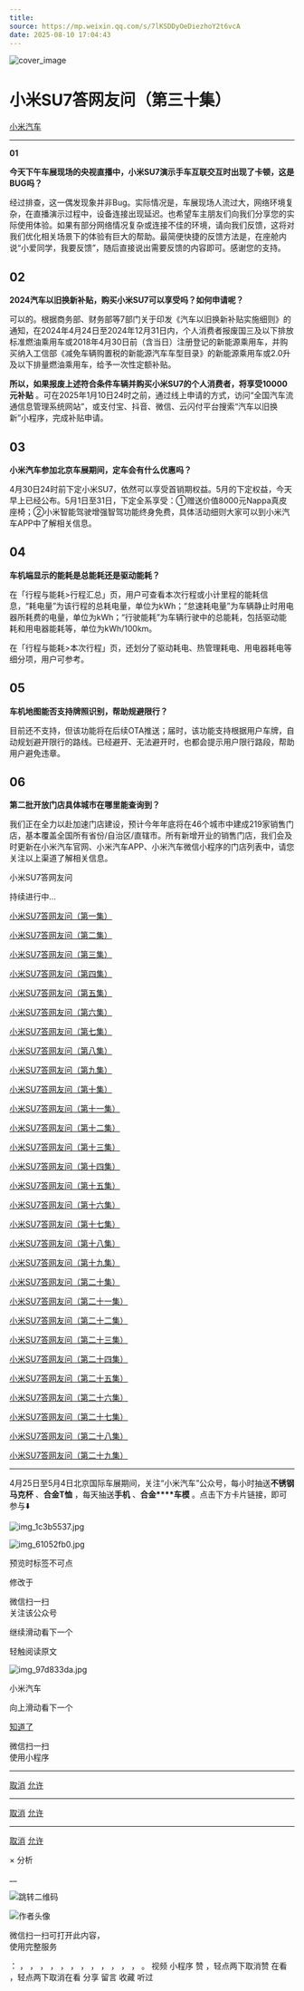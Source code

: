 ```yaml
---
title: 
source: https://mp.weixin.qq.com/s/7lKSDDyOeDiezhoY2t6vcA
date: 2025-08-10 17:04:43
---
```


![cover_image](images/img_b5980032.jpg)


#  小米SU7答网友问（第三十集）


[ 小米汽车 ](<javascript:void\(0\);>)

______

**01**  

**今天下午车展现场的央视直播中，小米SU7演示手车互联交互时出现了卡顿，这是BUG吗？**

经过排查，这一偶发现象并非Bug。实际情况是，车展现场人流过大，网络环境复杂，在直播演示过程中，设备连接出现延迟。也希望车主朋友们向我们分享您的实际使用体验。如果有部分网络情况复杂或连接不佳的环境，请向我们反馈，这将对我们优化相关场景下的体验有巨大的帮助。最简便快捷的反馈方法是，在座舱内说“小爱同学，我要反馈”，随后直接说出需要反馈的内容即可。感谢您的支持。

  


## **02**


**2024汽车以旧换新补贴，购买小米SU7可以享受吗？如何申请呢？**

可以的。根据商务部、财务部等7部门关于印发《汽车以旧换新补贴实施细则》的通知，在2024年4月24日至2024年12月31日内，个人消费者报废国三及以下排放标准燃油乘用车或2018年4月30日前（含当日）注册登记的新能源乘用车，并购买纳入工信部《减免车辆购置税的新能源汽车车型目录》的新能源乘用车或2.0升及以下排量燃油乘用车，给予一次性定额补贴。

**所以，如果报废上述符合条件车辆并购买小米SU7的个人消费者，将享受10000元补贴** 。可在2025年1月10日24时之前，通过线上申请的方式，访问“全国汽车流通信息管理系统网站”，或支付宝、抖音、微信、云闪付平台搜索“汽车以旧换新”小程序，完成补贴申请。

  


## **03**


**小米汽车参加北京车展期间，定车会有什么优惠吗？**

4月30日24时前下定小米SU7，依然可以享受首销期权益。5月的下定权益，今天早上已经公布。5月1日至31日，下定全系享受：①赠送价值8000元Nappa真皮座椅；②小米智能驾驶增强智驾功能终身免费，具体活动细则大家可以到小米汽车APP中了解相关信息。

  


## **04**


**车机端显示的能耗是总能耗还是驱动能耗？**

在「行程与能耗>行程汇总」页，用户可查看本次行程或小计里程的能耗信息，“耗电量”为该行程的总耗电量，单位为kWh；“怠速耗电量”为车辆静止时用电器所耗费的电量，单位为kWh；“行驶能耗”为车辆行驶中的总能耗，包括驱动能耗和用电器能耗等，单位为kWh/100km。

在「行程与能耗>本次行程」页，还划分了驱动耗电、热管理耗电、用电器耗电等细分项，用户可参考。

  


## **05**


**车机地图能否支持牌照识别，帮助规避限行？**

目前还不支持，但该功能将在后续OTA推送；届时，该功能支持根据用户车牌，自动规划避开限行的路线。已经避开、无法避开时，也都会提示用户限行路段，帮助用户避免违章。

  


## **06**  


**第二批开放门店具体城市在哪里能查询到？**

我们正在全力以赴加速门店建设，预计今年年底将在46个城市中建成219家销售门店，基本覆盖全国所有省份/自治区/直辖市。所有新增开业的销售门店，我们会及时更新在小米汽车官网、小米汽车APP、小米汽车微信小程序的门店列表中，请您关注以上渠道了解相关信息。

  

小米SU7答网友问  

持续进行中...

[小米SU7答网友问（第一集）](<http://mp.weixin.qq.com/s?__biz=MzkyNzU3MDI3Nw==&mid=2247486958&idx=1&sn=fa1835ddd2eee3bdafefcad5b74d2d94&chksm=c2274de4f550c4f28c7b9e54f1a6a8bcacc3459e88bbe256c362a899a36ca32c80be4f87c45a&scene=21#wechat_redirect>)

[小米SU7答网友问（第二集）](<http://mp.weixin.qq.com/s?__biz=MzkyNzU3MDI3Nw==&mid=2247487024&idx=1&sn=0c7cfca4d7c560dedf8062fa3a7230e3&chksm=c2274e3af550c72cdf2c4b04f2e6f3f66f10eac3634f77346b68be322d895dfb1398978ccbcf&scene=21#wechat_redirect>)

[小米SU7答网友问（第三集）](<http://mp.weixin.qq.com/s?__biz=MzkyNzU3MDI3Nw==&mid=2247487063&idx=2&sn=a0651af985a684e2379d3805947abc23&chksm=c2274e5df550c74b86d3871da393feb8fcadab0dfcdc8e77c806309341c89f1b37396b0e6318&scene=21#wechat_redirect>)

[小米SU7答网友问（第四集）](<http://mp.weixin.qq.com/s?__biz=MzkyNzU3MDI3Nw==&mid=2247487079&idx=1&sn=9cf62cd9e760babefdd444d29ee00b68&chksm=c2274e6df550c77b506f07fb315efff406bc12a55eba23c69b349cba973f61811d88fd0ade33&scene=21#wechat_redirect>)

[小米SU7答网友问（第五集）](<http://mp.weixin.qq.com/s?__biz=MzkyNzU3MDI3Nw==&mid=2247487101&idx=1&sn=9e00cc3239d1e6d9cb373f2efad42e3c&chksm=c2274e77f550c76157349d363d8e0c17ceadab29fae7538c156149e37c9c89e7cc22644201b2&scene=21#wechat_redirect>)

[小米SU7答网友问（第六集）](<http://mp.weixin.qq.com/s?__biz=MzkyNzU3MDI3Nw==&mid=2247487835&idx=2&sn=30cf8170af01397c46dc34cf495f7c02&chksm=c2275151f550d847fcc5d8d333c20a5d27d60276888d7192f51064f53e6fa738e21bf375ef29&scene=21#wechat_redirect>)

[小米SU7答网友问（第七集）](<http://mp.weixin.qq.com/s?__biz=MzkyNzU3MDI3Nw==&mid=2247487849&idx=1&sn=45b7ceae12489188c167129f3fb8b1a6&chksm=c2275163f550d87500cbacfac5ee05ea1b5083b97beb0d16e375b98480c98c823fbfdcc4d45a&scene=21#wechat_redirect>)

[小米SU7答网友问（第八集）](<http://mp.weixin.qq.com/s?__biz=MzkyNzU3MDI3Nw==&mid=2247487860&idx=1&sn=337ffc5a7972e5758d3208fb1eb7a28d&chksm=c227517ef550d86838d64b08036486d07a6ea303f0f8e2e9bb93b097750beeb6b2649b692ede&scene=21#wechat_redirect>)

[小米SU7答网友问（第九集）](<http://mp.weixin.qq.com/s?__biz=MzkyNzU3MDI3Nw==&mid=2247487868&idx=1&sn=8021638c108d845fab76580a6cc405e9&chksm=c2275176f550d86086dc3bcdbc3b4cf518b1ba41a294c3ad5d39504791907edcc6422b015131&scene=21#wechat_redirect>)

[小米SU7答网友问（第十集）](<http://mp.weixin.qq.com/s?__biz=MzkyNzU3MDI3Nw==&mid=2247487890&idx=1&sn=47696df25bbc82e7c5aea71ccd30030e&chksm=c2275198f550d88e577cf942e5f0b4a7a6a21cc2cec4b0f04562b6acaa878177be8d8f2507b9&scene=21#wechat_redirect>)

[小米SU7答网友问（第十一集）](<http://mp.weixin.qq.com/s?__biz=MzkyNzU3MDI3Nw==&mid=2247487900&idx=1&sn=7765954b27cc8772008540f91ca7224d&chksm=c2275196f550d8807e8be4cee38e091559c454cfc8bed3e843d4e425f4b002ee0cb931c883d8&scene=21#wechat_redirect>)

[小米SU7答网友问（第十二集）](<http://mp.weixin.qq.com/s?__biz=MzkyNzU3MDI3Nw==&mid=2247487915&idx=1&sn=abbebbb9cbe0668b66a9c1026b12932f&chksm=c22751a1f550d8b73c8ad64a95a0158ef65c19c0becad656d616125a396dc6b4c6703e97f967&scene=21#wechat_redirect>)

[小米SU7答网友问（第十三集）](<http://mp.weixin.qq.com/s?__biz=MzkyNzU3MDI3Nw==&mid=2247487947&idx=1&sn=f544e6be6fd1221b57e5123f58c1f72c&chksm=c22751c1f550d8d76cf64deaaaf06423ad37525bfbda26eb8e1d0a5952a5b1ae30188c90c2c4&scene=21#wechat_redirect>)

[小米SU7答网友问（第十四集）](<http://mp.weixin.qq.com/s?__biz=MzkyNzU3MDI3Nw==&mid=2247487955&idx=1&sn=ee2a1734fe86b15000822bee9ae0ffd2&chksm=c22751d9f550d8cfdb48ae0c890173e37f66356ad6316e9ada00ee7c231d0772ee6e4c817c65&scene=21#wechat_redirect>)

[小米SU7答网友问（第十五集）](<http://mp.weixin.qq.com/s?__biz=MzkyNzU3MDI3Nw==&mid=2247487979&idx=1&sn=ab9d29fdf3c1147cd9c500ac5fafedde&chksm=c22751e1f550d8f725f7b294d004e04caa682567387ee5ee39a067fad1859fcaca2e68748e6f&scene=21#wechat_redirect>)

[小米SU7答网友问（第十六集）](<http://mp.weixin.qq.com/s?__biz=MzkyNzU3MDI3Nw==&mid=2247488003&idx=1&sn=9ed994132d197917e93f91b9f332e8d1&chksm=c2275209f550db1fe70c13abc492f5c01be8e5b5b81fba7379fe76c52c5256038eb4d6080ce6&scene=21#wechat_redirect>)

[小米SU7答网友问（第十七集）](<http://mp.weixin.qq.com/s?__biz=MzkyNzU3MDI3Nw==&mid=2247488035&idx=1&sn=fcfdeca83d7ca7c13e84b84a92146ed0&chksm=c2275229f550db3f3019dfe29d896a4c7c49a61351dd801e7b3520c9174e26ce040555c9756a&scene=21#wechat_redirect>)

[小米SU7答网友问（第十八集）](<http://mp.weixin.qq.com/s?__biz=MzkyNzU3MDI3Nw==&mid=2247488044&idx=1&sn=15e0313c7b352da563c38d6b64e5cb27&chksm=c2275226f550db303d96d77050e8fe6c21f6c0fd9453e84d129f29cd0024fcf7dd5d0cab4ec8&scene=21#wechat_redirect>)

[小米SU7答网友问（第十九集）](<http://mp.weixin.qq.com/s?__biz=MzkyNzU3MDI3Nw==&mid=2247488049&idx=1&sn=20d5d20c485040ccd9bbe1100ad0dd18&chksm=c227523bf550db2d8d6d7bb477f3f83742d63b451060848150a41d9bf819ff812b73c67add01&scene=21#wechat_redirect>)

[小米SU7答网友问（第二十集）](<http://mp.weixin.qq.com/s?__biz=MzkyNzU3MDI3Nw==&mid=2247488056&idx=1&sn=efcffc7ee04fad7bcb74c548c6941929&chksm=c2275232f550db24c3c6d404748637a9d2a1e60c653ddbf9ddafdc767e79454a3602f3d0ef1c&scene=21#wechat_redirect>)

[小米SU7答网友问（第二十一集）](<http://mp.weixin.qq.com/s?__biz=MzkyNzU3MDI3Nw==&mid=2247488116&idx=1&sn=023b64046c6b458d5d18d3127927f1d7&chksm=c227527ef550db683a84f930ced2a5490c3db91875d0f42b3f9389ccd9c7f28f2df9bc801981&scene=21#wechat_redirect>)

[小米SU7答网友问（第二十二集）](<http://mp.weixin.qq.com/s?__biz=MzkyNzU3MDI3Nw==&mid=2247488132&idx=1&sn=9886d3575c66671b6730a33b6306dab3&chksm=c227528ef550db987a53c13da3d506b2811d5055612cd653ef3991e43c17f4ec4537272e2921&scene=21#wechat_redirect>)

[小米SU7答网友问（第二十三集）](<http://mp.weixin.qq.com/s?__biz=MzkyNzU3MDI3Nw==&mid=2247488147&idx=1&sn=152e9e104197e2a3cf83a0752b29ab2c&chksm=c2275299f550db8f55fc3419acf0eaaa7942e67e59fd74824fe80163cc474cfe2c2c4f86b57e&scene=21#wechat_redirect>)

[小米SU7答网友问（第二十四集）](<http://mp.weixin.qq.com/s?__biz=MzkyNzU3MDI3Nw==&mid=2247488153&idx=1&sn=5813bae70bf685e3be696e424e91c2b8&chksm=c2275293f550db85b0f9e2c070e7e44c503db4898fc24aa5408212264c0047d4f027510be852&scene=21#wechat_redirect>)

[小米SU7答网友问（第二十五集）](<http://mp.weixin.qq.com/s?__biz=MzkyNzU3MDI3Nw==&mid=2247488181&idx=2&sn=8c839457b13992e0fa44edf3c74c9b89&chksm=c22752bff550dba973f0a90364cfd25c389abce8b4d1f193fd418ab7ec724579d6b6b7c70848&scene=21#wechat_redirect>)

[小米SU7答网友问（第二十六集）](<http://mp.weixin.qq.com/s?__biz=MzkyNzU3MDI3Nw==&mid=2247488457&idx=2&sn=dc543fd12a83946ac754f5587901551b&chksm=c22753c3f550dad5ffda70b1d547b1c1ebfb49acd80723e8532dbf868b6ce80322f3a21f54c2&scene=21#wechat_redirect>)

[小米SU7答网友问（第二十七集）](<http://mp.weixin.qq.com/s?__biz=MzkyNzU3MDI3Nw==&mid=2247488844&idx=2&sn=98831e69ba6a5309e094f854c33c1239&chksm=c2275546f550dc50ae5e62fa68397d8534114ad575fa9d42a024a02a7c76e4f387c67870ecd4&scene=21#wechat_redirect>)

[小米SU7答网友问（第二十八集）](<http://mp.weixin.qq.com/s?__biz=MzkyNzU3MDI3Nw==&mid=2247489053&idx=1&sn=3d62061e54b6f4f3c1bba10951f9fd63&chksm=c2275617f550df01be5542c293f970e423f9de7f4b52f78df9d859f093ac70c3f245e3b1c61f&scene=21#wechat_redirect>)

[小米SU7答网友问（第二十九集）](<http://mp.weixin.qq.com/s?__biz=MzkyNzU3MDI3Nw==&mid=2247489094&idx=1&sn=c848ebd55207ba710c9de9073d962c9e&chksm=c227564cf550df5aea0babf7ffa56a9799b53568bb4b6070cfa211e40e53bcabce20a6af7604&scene=21#wechat_redirect>)

* * *

4月25日至5月4日北京国际车展期间，关注“小米汽车”公众号，每小时抽送**不锈钢马克杯** 、**合金T恤** ，每天抽送**手机** 、**合金****车模** 。点击下方卡片链接，即可参与⬇️

  

![img_1c3b5537.jpg](images/img_1c3b5537.jpg)

![img_61052fb0.jpg](images/img_61052fb0.jpg)

[](<>)[](<>)

预览时标签不可点

修改于

微信扫一扫  
关注该公众号

继续滑动看下一个

轻触阅读原文

![img_97d833da.jpg](images/img_97d833da.jpg)

小米汽车 

向上滑动看下一个

[知道了](<javascript:;>)

微信扫一扫  
使用小程序

****

[取消](<javascript:void\(0\);>) [允许](<javascript:void\(0\);>)

****

[取消](<javascript:void\(0\);>) [允许](<javascript:void\(0\);>)

****

[取消](<javascript:void\(0\);>) [允许](<javascript:void\(0\);>)

× 分析

__

![跳转二维码]()

![作者头像](images/img_97d833da.jpg)

微信扫一扫可打开此内容，  
使用完整服务

： ， ， ， ， ， ， ， ， ， ， ， ， 。 视频 小程序 赞 ，轻点两下取消赞 在看 ，轻点两下取消在看 分享 留言 收藏 听过